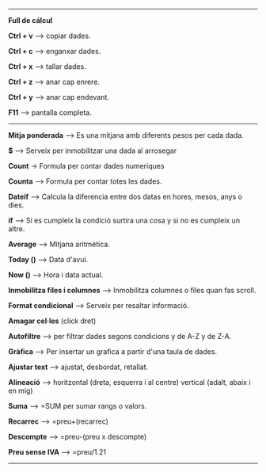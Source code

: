 ------------------------------------------------------------------------------------------------------------------------------------------ 

__**Full de cálcul**__

**Ctrl + v** --> copiar dades.

**Ctrl + c** --> enganxar dades.

**Ctrl + x** --> tallar dades.

**Ctrl + z** --> anar cap enrere.

**Ctrl + y** --> anar cap endevant.

**F11** --> pantalla completa.

------------------------------------------------------------------------------------------------------------------------------------------ 

**Mitja ponderada** --> Es una mitjana amb diferents pesos per cada dada.

**$** --> Serveix per inmobilitzar una dada al arrosegar

**Count** -> Formula per contar dades numeriques

**Counta** --> Formula per contar totes les dades.

**Dateif** --> Calcula la diferencia entre dos datas en hores, mesos, anys o dies.

**if** --> Si es cumpleix la condició surtira una cosa y si no es cumpleix un altre.

**Average** --> Mitjana aritmètica.

**Today ()** --> Data d'avui.

**Now ()** --> Hora i data actual.

**Inmobilitza files i columnes** --> Inmobilitza columnes o files quan fas scroll.

**Format condicional** --> Serveix per resaltar informació.

**Amagar cel·les** (click dret)

**Autofiltre** --> per filtrar dades segons condicions y de A-Z y de Z-A.

**Gràfica** --> Per insertar un grafica a partir d'una taula de dades.

**Ajustar text** --> ajustat, desbordat, retallat.

**Alineació** --> horitzontal (dreta, esquerra i al centre) vertical (adalt, abaix i en mig)

**Suma** --> =SUM per sumar rangs o valors.

**Recarrec** --> =preu+(recarrec)

**Descompte** --> =preu-(preu x descompte)

**Preu sense IVA** --> =preu/1.21

------------------------------------------------------------------------------------------------------------------------------------------ 
